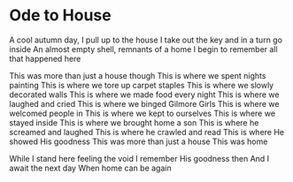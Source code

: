 # Ode to House 

A cool autumn day, I pull up to the house 
I take out the key and in a turn go inside 
An almost empty shell, remnants of a home 
I begin to remember all that happened here 

This was more than just a house though 
This is where we spent nights painting 
This is where we tore up carpet staples 
This is where we slowly decorated walls 
This is where we made food every night 
This is where we laughed and cried 
This is where we binged Gilmore Girls
This is where we welcomed people in
This is where we kept to ourselves 
This is where we stayed inside 
This is where we brought home a son 
This is where he screamed and laughed
This is where he crawled and read 
This is where He showed His goodness
This was more than just a house 
This was home 

While I stand here feeling the void
I remember His goodness then
And I await the next day 
When home can be again 

